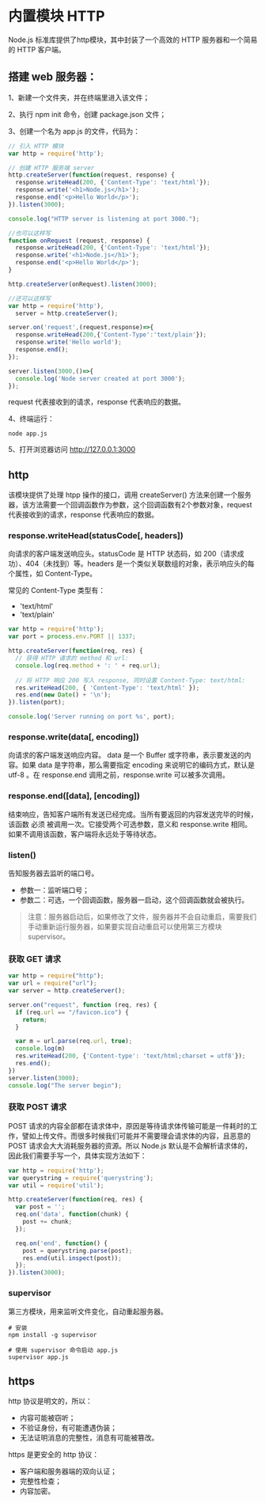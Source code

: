 # 内置模块 HTTP
Node.js 标准库提供了http模块，其中封装了一个高效的 HTTP 服务器和一个简易的 HTTP 客户端。

## 搭建 web 服务器：
1、新建一个文件夹，并在终端里进入该文件；

2、执行 npm init 命令，创建 package.json 文件；

3、创建一个名为 app.js 的文件，代码为：

``` js
// 引入 HTTP 模块
var http = require('http'); 

// 创建 HTTP 服务端 server
http.createServer(function(request, response) {
  response.writeHead(200, {'Content-Type': 'text/html'});
  response.write('<h1>Node.js</h1>');
  response.end('<p>Hello World</p>'); 
}).listen(3000);

console.log("HTTP server is listening at port 3000.");

//也可以这样写
function onRequest (request, response) {
  response.writeHead(200, {'Content-Type': 'text/html'});
  response.write('<h1>Node.js</h1>');
  response.end('<p>Hello World</p>'); 
}

http.createServer(onRequest).listen(3000);

//还可以这样写
var http = require('http'),
  server = http.createServer();

server.on('request',(request,response)=>{
  response.writeHead(200,{'Content-Type':'text/plain'});
  response.write('Hello world');
  response.end();
});

server.listen(3000,()=>{
  console.log('Node server created at port 3000');
});
```

request 代表接收到的请求，response 代表响应的数据。

4、终端运行： 

	node app.js

5、打开浏览器访问 http://127.0.0.1:3000 

## http
该模块提供了处理 htpp 操作的接口，调用 createServer() 方法来创建一个服务器，该方法需要一个回调函数作为参数，这个回调函数有2个参数对象，request 代表接收到的请求，response 代表响应的数据。

### response.writeHead(statusCode[, headers])
向请求的客户端发送响应头。statusCode 是 HTTP 状态码，如 200（请求成功）、404（未找到）等。headers 是一个类似关联数组的对象，表示响应头的每个属性，如 Content-Type。

常见的 Content-Type 类型有：

* 'text/html'
* 'text/plain'

``` js
var http = require('http');
var port = process.env.PORT || 1337;

http.createServer(function(req, res) {
  // 获得 HTTP 请求的 method 和 url:
  console.log(req.method + ': ' + req.url);
  
  // 将 HTTP 响应 200 写入 response, 同时设置 Content-Type: text/html:
  res.writeHead(200, { 'Content-Type': 'text/html' });
  res.end(new Date() + '\n');
}).listen(port);

console.log('Server running on port %s', port);
```

### response.write(data[, encoding])
向请求的客户端发送响应内容。 data 是一个  Buffer 或字符串，表示要发送的内容。如果  data 是字符串，那么需要指定
encoding 来说明它的编码方式，默认是 utf-8 。在 response.end 调用之前，response.write  可以被多次调用。

### response.end([data], [encoding])
结束响应，告知客户端所有发送已经完成。当所有要返回的内容发送完毕的时候，该函数 必须 被调用一次。它接受两个可选参数，意义和 response.write 相同。如果不调用该函数，客户端将永远处于等待状态。

### listen()
告知服务器去监听的端口号。

* 参数一：监听端口号；
* 参数二：可选，一个回调函数，服务器一启动，这个回调函数就会被执行。

> 注意：服务器启动后，如果修改了文件，服务器并不会自动重启，需要我们手动重新运行服务器，如果要实现自动重启可以使用第三方模块 supervisor。

### 获取 GET 请求
``` js
var http = require("http");
var url = require("url");
var server = http.createServer();

server.on("request", function (req, res) {
  if (req.url == "/favicon.ico") {
    return;
  }

  var m = url.parse(req.url, true);
  console.log(m)
  res.writeHead(200, {'Content-type': 'text/html;charset = utf8'});
  res.end();
})
server.listen(3000);
console.log("The server begin");
```

### 获取 POST 请求
POST 请求的内容全部都在请求体中，原因是等待请求体传输可能是一件耗时的工作，譬如上传文件。而很多时候我们可能并不需要理会请求体的内容，且恶意的 POST
请求会大大消耗服务器的资源。所以 Node.js 默认是不会解析请求体的，因此我们需要手写一个，具体实现方法如下：

``` js
var http = require('http');
var querystring = require('querystring');
var util = require('util');

http.createServer(function(req, res) {
  var post = '';
  req.on('data', function(chunk) {
    post += chunk;
  });

  req.on('end', function() {
    post = querystring.parse(post);
    res.end(util.inspect(post));
  });
}).listen(3000);
```

### supervisor
第三方模块，用来监听文件变化，自动重起服务器。

```
# 安装
npm install -g supervisor

# 使用 supervisor 命令启动 app.js 
supervisor app.js
```

## https
http 协议是明文的，所以：

* 内容可能被窃听；
* 不验证身份，有可能遭遇伪装；
* 无法证明消息的完整性，消息有可能被篡改。

https 是更安全的 http 协议：

* 客户端和服务器端的双向认证；
* 完整性检查；
* 内容加密。
